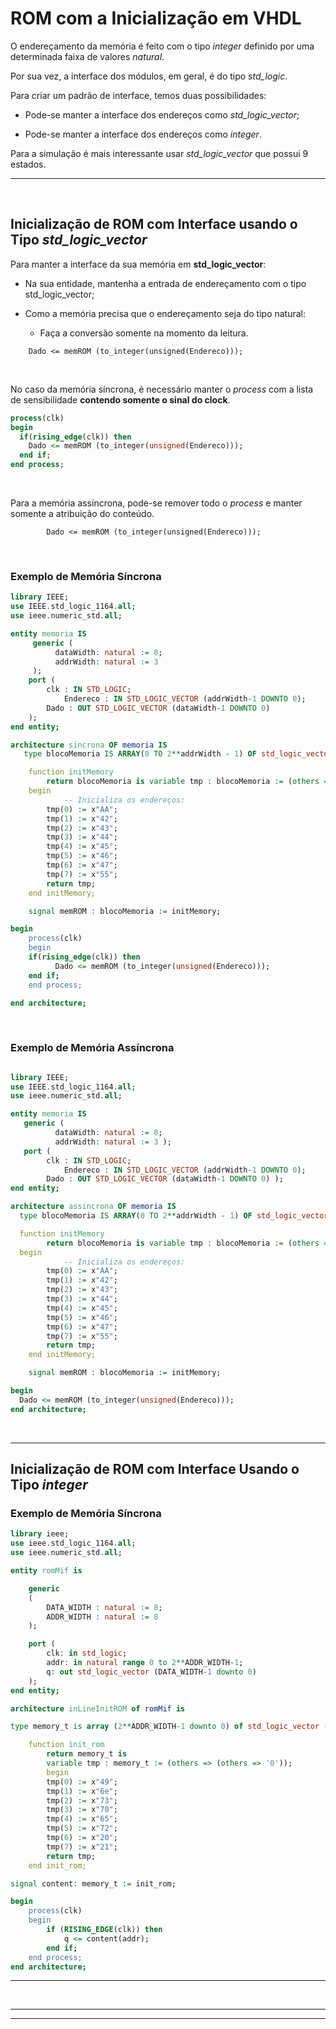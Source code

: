 # ROM com a Inicialização em VHDL

O endereçamento da memória é feito com o tipo _integer_ definido por uma determinada faixa de valores _natural_.

Por sua vez, a interface dos módulos, em geral, é do tipo _std_logic_.

Para criar um padrão de interface, temos duas possibilidades:

-   Pode-se manter a interface dos endereços como _std_logic_vector_;

-   Pode-se manter a interface dos endereços como _integer_.

Para a simulação é mais interessante usar _std_logic_vector_ que possui 9 estados.

---

<br>

## Inicialização de ROM com Interface usando o Tipo _std_logic_vector_

Para manter a interface da sua memória em **std_logic_vector**:

-   Na sua entidade, mantenha a entrada de endereçamento com o tipo std_logic_vector;

-   Como a memória precisa que o endereçamento seja do tipo natural:

    -   Faça a conversão somente na momento da leitura.

```
    Dado <= memROM (to_integer(unsigned(Endereco)));
```

<br>

No caso da memória síncrona, é necessário manter o _process_ com a lista de sensibilidade **contendo somente o sinal do clock**.

```vhdl
process(clk)
begin
  if(rising_edge(clk)) then
    Dado <= memROM (to_integer(unsigned(Endereco)));
  end if;
end process;

```

<br>

Para a memória assíncrona, pode-se remover todo o _process_ e manter somente a atribuição do conteúdo.

```
        Dado <= memROM (to_integer(unsigned(Endereco)));
```

<br>

### Exemplo de Memória Síncrona

```vhdl
library IEEE;
use IEEE.std_logic_1164.all;
use ieee.numeric_std.all;

entity memoria IS
     generic (
          dataWidth: natural := 8;
          addrWidth: natural := 3
     );
    port (
        clk : IN STD_LOGIC;
            Endereco : IN STD_LOGIC_VECTOR (addrWidth-1 DOWNTO 0);
        Dado : OUT STD_LOGIC_VECTOR (dataWidth-1 DOWNTO 0)
    );
end entity;

architecture sincrona OF memoria IS
   type blocoMemoria IS ARRAY(0 TO 2**addrWidth - 1) OF std_logic_vector(dataWidth-1 DOWNTO 0);

    function initMemory
        return blocoMemoria is variable tmp : blocoMemoria := (others => (others => '0'));
    begin
            -- Inicializa os endereços:
        tmp(0) := x"AA";
        tmp(1) := x"42";
        tmp(2) := x"43";
        tmp(3) := x"44";
        tmp(4) := x"45";
        tmp(5) := x"46";
        tmp(6) := x"47";
        tmp(7) := x"55";
        return tmp;
    end initMemory;

    signal memROM : blocoMemoria := initMemory;

begin
    process(clk)
    begin
    if(rising_edge(clk)) then
          Dado <= memROM (to_integer(unsigned(Endereco)));
    end if;
    end process;

end architecture;

```

<br>

### Exemplo de Memória Assíncrona

```vhdl

library IEEE;
use IEEE.std_logic_1164.all;
use ieee.numeric_std.all;

entity memoria IS
   generic (
          dataWidth: natural := 8;
          addrWidth: natural := 3 );
   port (
        clk : IN STD_LOGIC;
            Endereco : IN STD_LOGIC_VECTOR (addrWidth-1 DOWNTO 0);
        Dado : OUT STD_LOGIC_VECTOR (dataWidth-1 DOWNTO 0) );
end entity;

architecture assincrona OF memoria IS
  type blocoMemoria IS ARRAY(0 TO 2**addrWidth - 1) OF std_logic_vector(dataWidth-1 DOWNTO 0);

  function initMemory
        return blocoMemoria is variable tmp : blocoMemoria := (others => (others => '0'));
  begin
            -- Inicializa os endereços:
        tmp(0) := x"AA";
        tmp(1) := x"42";
        tmp(2) := x"43";
        tmp(3) := x"44";
        tmp(4) := x"45";
        tmp(5) := x"46";
        tmp(6) := x"47";
        tmp(7) := x"55";
        return tmp;
    end initMemory;

    signal memROM : blocoMemoria := initMemory;

begin
  Dado <= memROM (to_integer(unsigned(Endereco)));
end architecture;

```

<br>

---

## Inicialização de ROM com Interface Usando o Tipo _integer_

### Exemplo de Memória Síncrona

```vhd
library ieee;
use ieee.std_logic_1164.all;
use ieee.numeric_std.all;

entity romMif is

    generic
    (
        DATA_WIDTH : natural := 8;
        ADDR_WIDTH : natural := 8
    );

    port (
        clk: in std_logic;
        addr: in natural range 0 to 2**ADDR_WIDTH-1;
        q: out std_logic_vector (DATA_WIDTH-1 downto 0)
    );
end entity;

architecture inLineInitROM of romMif is

type memory_t is array (2**ADDR_WIDTH-1 downto 0) of std_logic_vector (DATA_WIDTH-1 downto 0);

    function init_rom
        return memory_t is
        variable tmp : memory_t := (others => (others => '0'));
        begin
        tmp(0) := x"49";
        tmp(1) := x"6e";
        tmp(2) := x"73";
        tmp(3) := x"70";
        tmp(4) := x"65";
        tmp(5) := x"72";
        tmp(6) := x"20";
        tmp(7) := x"21";
        return tmp;
    end init_rom;

signal content: memory_t := init_rom;

begin
    process(clk)
    begin
        if (RISING_EDGE(clk)) then
            q <= content(addr);
        end if;
    end process;
end architecture;

```

***

<br>

***

***

<!-- FIM -->

